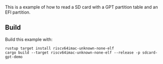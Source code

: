 This is a example of how to read a SD card with a GPT partition table and an EFI partition.

## Build 

Build this example with:

```
rustup target install riscv64imac-unknown-none-elf
cargo build --target riscv64imac-unknown-none-elf --release -p sdcard-gpt-demo
```
